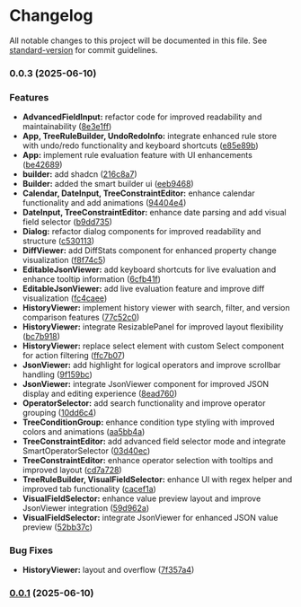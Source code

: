 # Changelog

All notable changes to this project will be documented in this file. See [standard-version](https://github.com/conventional-changelog/standard-version) for commit guidelines.

### 0.0.3 (2025-06-10)


### Features

* **AdvancedFieldInput:** refactor code for improved readability and maintainability ([8e3e1ff](https://github.com/ali-master/rule-engine/commit/8e3e1ff74c3c1dc60128850eb87b57c1cb2ade23))
* **App, TreeRuleBuilder, UndoRedoInfo:** integrate enhanced rule store with undo/redo functionality and keyboard shortcuts ([e85e89b](https://github.com/ali-master/rule-engine/commit/e85e89bebe0fec64d04f370dcf6342aadcd74067))
* **App:** implement rule evaluation feature with UI enhancements ([be42689](https://github.com/ali-master/rule-engine/commit/be42689773b385ac4bb8504920e53483e9977766))
* **builder:** add shadcn ([216c8a7](https://github.com/ali-master/rule-engine/commit/216c8a7ac425e64e3344b9aa441f35bfd64df6d2))
* **Builder:** added the smart builder ui ([eeb9468](https://github.com/ali-master/rule-engine/commit/eeb94685a16863288d6f51d4b4a136e03a41790e))
* **Calendar, DateInput, TreeConstraintEditor:** enhance calendar functionality and add animations ([94404e4](https://github.com/ali-master/rule-engine/commit/94404e49bd607e791721dcc6ba30d7a85d849efb))
* **DateInput, TreeConstraintEditor:** enhance date parsing and add visual field selector ([b9dd735](https://github.com/ali-master/rule-engine/commit/b9dd735a038703c559a9d1f32ba7f0ddbf71a522))
* **Dialog:** refactor dialog components for improved readability and structure ([c530113](https://github.com/ali-master/rule-engine/commit/c530113d58b01f9f3c1ebf916652dff10580d70f))
* **DiffViewer:** add DiffStats component for enhanced property change visualization ([f8f74c5](https://github.com/ali-master/rule-engine/commit/f8f74c57f486c6b426dceae17cbeb059991b9594))
* **EditableJsonViewer:** add keyboard shortcuts for live evaluation and enhance tooltip information ([6cfb41f](https://github.com/ali-master/rule-engine/commit/6cfb41f268b751e50c998ae47741d12585f11d40))
* **EditableJsonViewer:** add live evaluation feature and improve diff visualization ([fc4caee](https://github.com/ali-master/rule-engine/commit/fc4caeeba4d8d63657bf637d5bac1828670e8042))
* **HistoryViewer:** implement history viewer with search, filter, and version comparison features ([77c52c0](https://github.com/ali-master/rule-engine/commit/77c52c0d51aa7628a4e1180f19125c87dbe47e8a))
* **HistoryViewer:** integrate ResizablePanel for improved layout flexibility ([bc7b918](https://github.com/ali-master/rule-engine/commit/bc7b9185f9c3db1a4a91a16201a634b37f3d0de0))
* **HistoryViewer:** replace select element with custom Select component for action filtering ([ffc7b07](https://github.com/ali-master/rule-engine/commit/ffc7b0799e72816e5da692d47e8393cd668075c6))
* **JsonViewer:** add highlight for logical operators and improve scrollbar handling ([9f159bc](https://github.com/ali-master/rule-engine/commit/9f159bc9f6a33d2f479e27be225c48961074d826))
* **JsonViewer:** integrate JsonViewer component for improved JSON display and editing experience ([8ead760](https://github.com/ali-master/rule-engine/commit/8ead7605c7257c1a493d6273af682dc632041e8c))
* **OperatorSelector:** add search functionality and improve operator grouping ([10dd6c4](https://github.com/ali-master/rule-engine/commit/10dd6c484d176c0ed49ac0d7c69b36d8ce82e05f))
* **TreeConditionGroup:** enhance condition type styling with improved colors and animations ([aa5bb4a](https://github.com/ali-master/rule-engine/commit/aa5bb4ae10afcb9e78f006f5cd974d5858fc8d57))
* **TreeConstraintEditor:** add advanced field selector mode and integrate SmartOperatorSelector ([03d40ec](https://github.com/ali-master/rule-engine/commit/03d40ec93341580f3e375c0f4450c39cdc75c5a4))
* **TreeConstraintEditor:** enhance operator selection with tooltips and improved layout ([cd7a728](https://github.com/ali-master/rule-engine/commit/cd7a728326da6f26077146f3ce1df2cbbb178f4a))
* **TreeRuleBuilder, VisualFieldSelector:** enhance UI with regex helper and improved tab functionality ([cacef1a](https://github.com/ali-master/rule-engine/commit/cacef1a27bf932753df20319cd43b7a4f1da19b4))
* **VisualFieldSelector:** enhance value preview layout and improve JsonViewer integration ([59d962a](https://github.com/ali-master/rule-engine/commit/59d962ae12b3127a666eab8b105feadc45cfa77c))
* **VisualFieldSelector:** integrate JsonViewer for enhanced JSON value preview ([52bb37c](https://github.com/ali-master/rule-engine/commit/52bb37c1112e6d857d28cb430c58692c6c579d3a))


### Bug Fixes

* **HistoryViewer:** layout and overflow ([7f357a4](https://github.com/ali-master/rule-engine/commit/7f357a49bf7b9904e6bc964ff40ed85779d52eec))

### [0.0.1](https://github.com/ali-master/rule-engine/compare/v0.0.2...v0.0.1) (2025-06-10)
